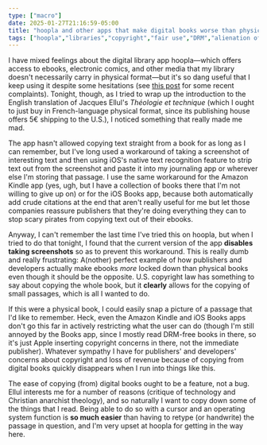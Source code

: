 ```yaml
---
type: ["macro"]
date: 2025-01-27T21:16:59-05:00
title: "hoopla and other apps that make digital books worse than physical ones"
tags: ["hoopla","libraries","copyright","fair use","DRM","alienation of ownership","iOS","Kindle","Jacques Ellul","Theology and Technique"]
---
```

I have mixed feelings about the digital library app hoopla—which offers access to ebooks, electronic comics, and other media that my library doesn't necessarily carry in physical format—but it's so dang useful that I keep using it despite some hesitations (see [this post](https://spencergreenhalgh.com/communities/2024-12-03-hoopla-cadl/) for some recent complaints). Tonight, though, as I tried to wrap up the introduction to the English translation of Jacques Ellul's *Théologie et technique* (which I ought to just buy in French-language physical format, since its publishing house offers 5€ shipping to the U.S.), I noticed something that really made me mad. 

The app hasn't allowed copying text straight from a book for as long as I can remember, but I've long used a workaround of taking a screenshot of interesting text and then using iOS's native text recognition feature to strip text out from the screenshot and paste it into my journaling app or wherever else I'm storing that passage. I use the same workaround for the Amazon Kindle app (yes, ugh, but I have a collection of books there that I'm not willing to give up on) or for the iOS Books app, because both automatically add crude citations at the end that aren't really useful for me but let those companies reassure publishers that they're doing everything they can to stop scary pirates from copying text out of their ebooks. 

Anyway, I can't remember the last time I've tried this on hoopla, but when I tried to do that tonight, I found that the current version of the app **disables taking screenshots** so as to prevent this workaround. This is really dumb and really frustrating: A(nother) perfect example of how publishers and developers actually make ebooks *more* locked down than physical books even though it should be the opposite. U.S. copyright law has something to say about copying the whole book, but it **clearly** allows for the copying of small passages, which is all I wanted to do. 

If this were a physical book, I could easily snap a picture of a passage that I'd like to remember. Heck, even the Amazon Kindle and iOS Books apps don't go this far in actively restricting what the user can do (though I'm still annoyed by the Books app, since I mostly read DRM-free books in there, so it's just Apple inserting copyright concerns in there, not the immediate publisher). Whatever sympathy I have for publishers' and developers' concerns about copyright and loss of revenue because of copying from digital books quickly disappears when I run into things like this. 

The ease of copying (from) digital books ought to be a feature, not a bug. Ellul interests me for a number of reasons (critique of technology and Christian anarchist theology), and so naturally I want to copy down some of the things that I read. Being able to do so with a cursor and an operating system function is **so much easier** than having to retype (or handwrite) the passage in question, and I'm very upset at hoopla for getting in the way here.
